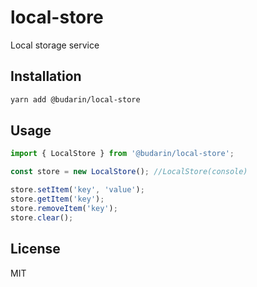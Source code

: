 # local-store

Local storage service

## Installation

```bash
yarn add @budarin/local-store
```

## Usage

```ts
import { LocalStore } from '@budarin/local-store';

const store = new LocalStore(); //LocalStore(console)

store.setItem('key', 'value');
store.getItem('key');
store.removeItem('key');
store.clear();
```

## License

MIT
